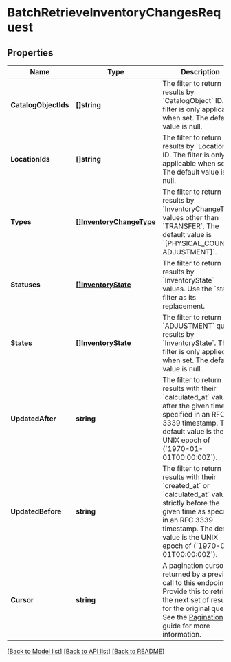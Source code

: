 # BatchRetrieveInventoryChangesRequest

## Properties
Name | Type | Description | Notes
------------ | ------------- | ------------- | -------------
**CatalogObjectIds** | **[]string** | The filter to return results by &#x60;CatalogObject&#x60; ID. The filter is only applicable when set. The default value is null. | [optional] [default to null]
**LocationIds** | **[]string** | The filter to return results by &#x60;Location&#x60; ID.  The filter is only applicable when set. The default value is null. | [optional] [default to null]
**Types** | [**[]InventoryChangeType**](InventoryChangeType.md) | The filter to return results by &#x60;InventoryChangeType&#x60; values other than &#x60;TRANSFER&#x60;. The default value is &#x60;[PHYSICAL_COUNT, ADJUSTMENT]&#x60;. | [optional] [default to null]
**Statuses** | [**[]InventoryState**](InventoryState.md) | The filter to return results by &#x60;InventoryState&#x60; values.  Use the  &#x60;states&#x60; filter as its replacement. | [optional] [default to null]
**States** | [**[]InventoryState**](InventoryState.md) | The filter to return &#x60;ADJUSTMENT&#x60; query results by &#x60;InventoryState&#x60;. This filter is only applied when set. The default value is null. | [optional] [default to null]
**UpdatedAfter** | **string** | The filter to return results with their &#x60;calculated_at&#x60; value   after the given time as specified in an RFC 3339 timestamp.  The default value is the UNIX epoch of (&#x60;1970-01-01T00:00:00Z&#x60;). | [optional] [default to null]
**UpdatedBefore** | **string** | The filter to return results with their &#x60;created_at&#x60; or &#x60;calculated_at&#x60; value   strictly before the given time as specified in an RFC 3339 timestamp.  The default value is the UNIX epoch of (&#x60;1970-01-01T00:00:00Z&#x60;). | [optional] [default to null]
**Cursor** | **string** | A pagination cursor returned by a previous call to this endpoint. Provide this to retrieve the next set of results for the original query.  See the [Pagination](https://developer.squareup.com/docs/working-with-apis/pagination) guide for more information. | [optional] [default to null]

[[Back to Model list]](../README.md#documentation-for-models) [[Back to API list]](../README.md#documentation-for-api-endpoints) [[Back to README]](../README.md)

